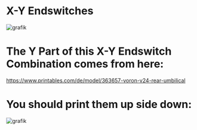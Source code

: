 # X-Y Endswitches


![grafik](https://github.com/walterwissmann/Main/assets/42293697/1fa8c7b9-a2df-4263-811d-f6cd6fdf8a67)


# The Y Part of this X-Y Endswitch Combination comes from here:


https://www.printables.com/de/model/363657-voron-v24-rear-umbilical


# You should print them up side down:

![grafik](https://github.com/walterwissmann/Main/assets/42293697/62b76956-f20e-4a80-af24-7003b61f2ee0)
